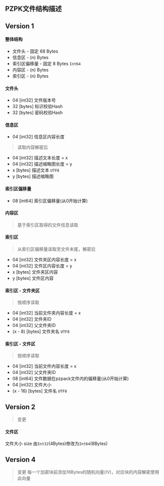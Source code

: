 ﻿## PZPK文件结构描述

## Version 1

#### 整体结构
+ 文件头 - 固定 68 Bytes
+ 信息区 - (n) Bytes
+ 索引区偏移量 - 固定 8 Bytes `Int64`
+ 内容区 - (n) Bytes
+ 索引区 - (n) Bytes

#### 文件头
+ 04 [int32] 文件版本号
+ 32 [bytes] 标识校验Hash
+ 32 [bytes] 密码校验Hash

#### 信息区
+ 04 [int32] 信息区内容长度
> 读取内容解密后
+ 04 [int32] 描述文本长度 = x
+ 04 [int32] 描述缩略图长度 = y
+ x [bytes] 描述文本 `UTF8`
+ y [bytes] 描述缩略图

#### 索引区偏移量
+ 08 [int64] 索引区偏移量(从0开始计算)

#### 内容区
> 基于索引区取得的文件信息读取

#### 索引区
> 从索引区偏移量读取至文件末尾，解密后
+ 04 [int32] 文件夹区内容长度 = x
+ 04 [int32] 文件区内容长度 = y
+ x [bytes] 文件夹区内容
+ y [bytes] 文件区内容

#### 索引区 - 文件夹区
> 按顺序读取
+ 04 [int32] 当前文件夹内容长度 = x
+ 04 [int32] 文件夹ID
+ 04 [int32] 父文件夹ID
+ (x - 8) [bytes] 文件夹名 `UTF8`

#### 索引区 - 文件区
> 按顺序读取
+ 04 [int32] 当前文件内容长度 = x
+ 04 [int32] 父文件夹ID
+ 08 [int64] 文件数据在pzpack文件内的偏移量(从0开始计算)
+ 04 [int32] 文件大小
+ (x - 16) [bytes] 文件名 `UTF8`

## Version 2
> 变更
#### 文件区
文件大小 size 由`Int32`(4Bytes)修改为`Int64`(8Bytes)  

## Version 4
> 变更
每一个加密块前添加16Bytes的随机向量(IV)，对应块的内容解密使用此向量